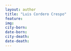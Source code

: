 ```yaml
---
layout: author
title: "Luis Cordero Crespo"
feature: 
img:
city-born: 
date-born: 
city-death: 
date-death:
---
```

